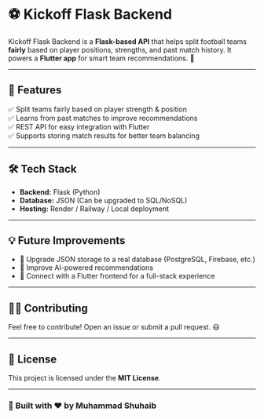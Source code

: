 # ⚽ Kickoff Flask Backend

Kickoff Flask Backend is a **Flask-based API** that helps split football teams **fairly** based on player positions, strengths, and past match history. It powers a **Flutter app** for smart team recommendations. 🚀

---

## 📌 Features
✅ Split teams fairly based on player strength & position  
✅ Learns from past matches to improve recommendations  
✅ REST API for easy integration with Flutter  
✅ Supports storing match results for better team balancing  

---

## 🛠 Tech Stack
- **Backend:** Flask (Python)
- **Database:** JSON (Can be upgraded to SQL/NoSQL)
- **Hosting:** Render / Railway / Local deployment

---

## 💡 Future Improvements
- 🔄 Upgrade JSON storage to a real database (PostgreSQL, Firebase, etc.)
- 🤖 Improve AI-powered recommendations
- 📱 Connect with a Flutter frontend for a full-stack experience

---

## 👨‍💻 Contributing
Feel free to contribute! Open an issue or submit a pull request. 😃

---

## 📜 License
This project is licensed under the **MIT License**.

---

### 🎯 Built with ❤️ by Muhammad Shuhaib

